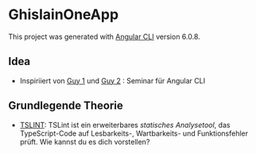 # GhislainOneApp

This project was generated with [Angular CLI](https://github.com/angular/angular-cli) version 6.0.8.

## Idea
-  Inspiriiert von [Guy 1](https://github.com/orizens/echoes-player)
    und  [Guy 2](https://www.youtube.com/watch?v=wrMBtSB3nEQ) : Seminar für Angular CLI

## Grundlegende Theorie
- [TSLINT](https://palantir.github.io/tslint/): TSLint ist ein erweiterbares *_statisches Analysetool_*, das TypeScript-Code auf Lesbarkeits-, Wartbarkeits- und Funktionsfehler prüft. Wie kannst du es dich vorstellen?
